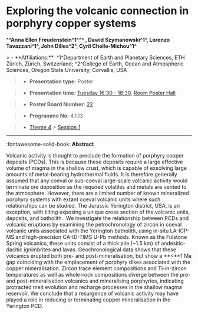 # Exploring the volcanic connection in porphyry copper systems

**^^Anna Ellen Freudenstein^1^^^ , Dawid Szymanowski^1^, Lorenzo Tavazzani^1^, John Dilles^2^, Cyril Chelle-Michou^1^**

<!-- more -->> - **Affiliations:**  ^1^Department of Earth and Planetary Sciences, ETH Zürich, Zürich, Switzerland; ^2^College of Earth, Ocean and Atmospheric Sciences, Oregon State University, Corvallis, USA 

> - **Presentation type:** Poster

> - **Presentation time:** [Tuesday 16:30 - 18:30](../sessions_comparison.md#__tabbed_2_6), [Room Poster Hall](../maps_venue.md#__tabbed_1_1)

> - **Poster Board Number:** [22](../map_poster_boards.md#tuesday)

> - **Programme No:** 4.1.13

> - [Theme 4](../theme4.md) > [Session 1](../sessions/session-4-1.md)

--- 

:fontawesome-solid-book: **Abstract**

Volcanic activity is thought to preclude the formation of porphyry copper deposits (PCDs). This is because these deposits require a large effective volume of magma in the shallow crust, which is capable of exsolving large amounts of metal-bearing hydrothermal fluids. It is therefore generally assumed that any coeval or sub-coeval large-scale volcanic activity would terminate ore deposition as the required volatiles and metals are vented to the atmosphere. However, there are a limited number of known mineralized porphyry systems with extant coeval volcanic units where such relationships can be studied. The Jurassic Yerington district, USA, is an exception, with tilting exposing a unique cross section of the volcanic units, deposits, and batholith. 
We investigate the relationship between PCDs and volcanic eruptions by examining the petrochronology of zircon in coeval volcanic units associated with the Yerington batholith, using in-situ LA-ICP-MS and high-precision CA-ID-TIMS U-Pb methods. Known as the Fulstone Spring volcanics, these units consist of a thick pile (~1.5 km) of andesitic-dacitic ignimbrites and lavas. Geochronological data shows that these volcanics erupted both pre- and post-mineralisation, but show a **<**1 Ma gap coinciding with the emplacement of porphyry dikes associated with the copper mineralisation. Zircon trace element compositions and Ti-in-zircon temperatures as well as whole-rock compositions diverge between the pre- and post-mineralisation volcanics and mineralising porphyries, indicating protracted melt evolution and recharge processes in the shallow magma reservoir. We conclude that a resurgence of volcanic activity may have played a role in reducing or terminating copper mineralisation in the Yerington PCD.

